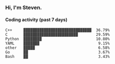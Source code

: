 ### Hi, I'm Steven.

#### Coding activity (past 7 days)
```
C++     ▓▓▓▓▓▓▓▓▓▓▓▓▓▓▓▓▓▓▓▓▓▓▓▓▓▓▓▓▓▓  36.79%
C       ▓▓▓▓▓▓▓▓▓▓▓▓▓▓▓▓▓▓▓▓▓▓▓▓        29.59%
Python  ▓▓▓▓▓▓▓▓                        10.80%
YAML    ▓▓▓▓▓▓▓                          9.15%
other   ▓▓▓▓▓                            6.58%
Go      ▓▓                               3.67%
Bash    ▓▓                               3.43%
```
